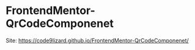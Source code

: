 # FrontendMentor-QrCodeComponenet

Site: https://code9lizard.github.io/FrontendMentor-QrCodeComponenet/
